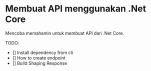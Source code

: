 # Membuat API menggunakan .Net Core

Mencoba memahamin untuk membuat API dari .Net Core.

TODO:

- [] Install dependency from cli
- [] How to create endpoint
- [] Build Shaping Response
